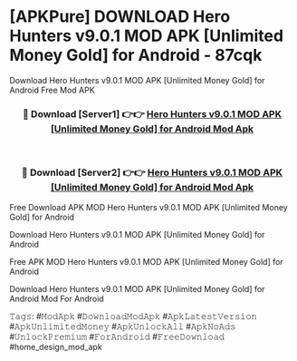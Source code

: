 # [APKPure] DOWNLOAD Hero Hunters v9.0.1 MOD APK [Unlimited Money Gold] for Android - 87cqk
Download Hero Hunters v9.0.1 MOD APK [Unlimited Money Gold] for Android Free Mod APK

<div align="center">
<h3>🔴 Download [Server1] 👉👉 <a href="https://apk-comot.site?title=Hero_Hunters_v9.0.1_MOD_APK_[Unlimited_Money_Gold]_for_Android">Hero Hunters v9.0.1 MOD APK [Unlimited Money Gold] for Android Mod Apk</a></h3><br>

<h3>🔴 Download [Server2] 👉👉 <a href="https://apk-comot.site?title=Hero_Hunters_v9.0.1_MOD_APK_[Unlimited_Money_Gold]_for_Android">Hero Hunters v9.0.1 MOD APK [Unlimited Money Gold] for Android Mod Apk</a></h3>
</div>


Free Download APK MOD Hero Hunters v9.0.1 MOD APK [Unlimited Money Gold] for Android

Download Hero Hunters v9.0.1 MOD APK [Unlimited Money Gold] for Android 

Free APK MOD Hero Hunters v9.0.1 MOD APK [Unlimited Money Gold] for Android 

Download Hero Hunters v9.0.1 MOD APK [Unlimited Money Gold] for Android Mod For Android

𝚃𝚊𝚐𝚜: #𝙼𝚘𝚍𝙰𝚙𝚔 #𝙳𝚘𝚠𝚗𝚕𝚘𝚊𝚍𝙼𝚘𝚍𝙰𝚙𝚔 #𝙰𝚙𝚔𝙻𝚊𝚝𝚎𝚜𝚝𝚅𝚎𝚛𝚜𝚒𝚘𝚗 #𝙰𝚙𝚔𝚄𝚗𝚕𝚒𝚖𝚒𝚝𝚎𝚍𝙼𝚘𝚗𝚎𝚢 #𝙰𝚙𝚔𝚄𝚗𝚕𝚘𝚌𝚔𝙰𝚕𝚕 #𝙰𝚙𝚔𝙽𝚘𝙰𝚍𝚜 #𝚄𝚗𝚕𝚘𝚌𝚔𝙿𝚛𝚎𝚖𝚒𝚞𝚖 #𝙵𝚘𝚛𝙰𝚗𝚍𝚛𝚘𝚒𝚍 #𝙵𝚛𝚎𝚎𝙳𝚘𝚠𝚗𝚕𝚘𝚊𝚍 #home_design_mod_apk